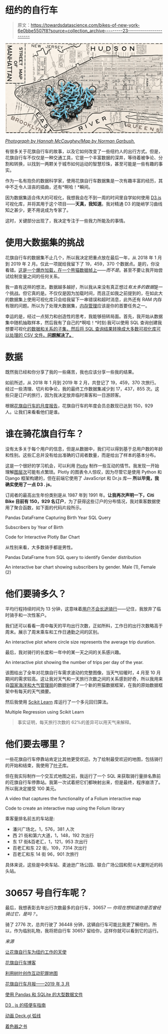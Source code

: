 # 纽约的自行车

> 原文：<https://towardsdatascience.com/bikes-of-new-york-6e0bbe5507f8?source=collection_archive---------23----------------------->

![](img/db28e57cac7e890b06eab69eba3f2e1b.png)

[*Photograph by Hannah McCaughey/Map by Norman Garbush.*](https://www.outsideonline.com/2332671/purest-form-bike-angel)

有很多关于花旗自行车的故事，以及它如何改变了一些纽约人的出行方式。但是，花旗自行车不仅仅是一种交通工具，它是一个丰富数据的深井，等待着被争论、分割和转换，以找到一两颗关于城市如何运动的智慧珍珠，甚至可能是一些有趣的事实。

作为一名有抱负的数据科学家，使用花旗自行车数据集是一次有趣丰富的经历，其中不乏令人沮丧的插曲，还有*啊哈！*瞬间。

因为数据集适合伟大的可视化，我想我会在不到一周的时间里自学如何使用 [D3.js](https://d3js.org/) 可视化库，并将其用于这个项目——**天真，我知道**。我对精通 D3 的陡峭学习曲线知之甚少，更不用说成为专家了。

这时，关键部分出现了，我决定专注于一些我力所能及的事情。

# 使用大数据集的挑战

花旗自行车的数据集不止几个，所以我决定把重点放在最后一年，从 2018 年 1 月到 2019 年 2 月。仅此一项就给我留下了 19，459，370 个数据点。是的，你没看错。[这是一个爆炸加载，在一个熊猫数据帧上](/why-and-how-to-use-pandas-with-large-data-9594dda2ea4c)——*而不是*。甚至不要让我开始尝试绘制变量之间的任何关系。

我一直有这样的想法，数据越多越好，所以我从来没有真正想过*有太多的数据*是一个挑战。但它真的是。不仅仅是因为加载时间，而且正如我之前提到的，在如此大的数据集上使用可视化库只会给我留下一串错误和超时消息，此外还有 RAM 内存有限的问题。所以为了处理大数据集，[内存管理](https://datascienceplus.com/processing-huge-dataset-with-python/)应该是你的首要任务之一。

幸运的是，经过一点努力和创造性的思考，我能够扭转局面。首先，我开始从数据集中随机抽取样本，然后我有了自己的*啊哈！*时刻:我可以使用 SQL 查询创建我想要可视化[的数据和关系的子集，然后将 SQL 查询结果转换成大多数可视化库可以处理的 CSV 文件。**问题解决了。**](http://sdsawtelle.github.io/blog/output/large-data-files-pandas-sqlite.html)

# 数据

既然我已经和你分享了我的一些痛苦，我也应该分享一些我的结果。

如前所述，从 2018 年 1 月到 2019 年 2 月，共登记了 19，459，370 次旅行。经过一些清理、切片和争论，我的最终工作数据集减少到 17，437，855 次。这些只是订户的旅行，因为我决定放弃临时乘客和一日游顾客。

根据[花旗自行车的月度报告](https://d21xlh2maitm24.cloudfront.net/nyc/March-2019-Citi-Bike-Monthly-Report.pdf?mtime=20190409100608)，花旗自行车的年度会员总数现已达到 150，929 人。让我们来看看他们是谁。

# 谁在骑花旗自行车？

没有太多关于每个用户的信息，但是从数据中，我们可以得到基于总用户数的年龄和性别。这些汇总并没有给出准确的订阅者数量，而是给出了样本的基本分布。

这是一个很好的学习机会，可以利用 [Plotly](https://plot.ly/python/) 制作一些互动的情节。我发现一开始理解[图层次](https://images.plot.ly/plotly-documentation/images/python_cheat_sheet.pdf?_ga=2.165312252.25572619.1555260029-699716662.1547151759)可能有点繁琐。Plotly 的图表令人惊叹，因为尽管它是使用 Python 和 Django 框架构建的，但在前端它使用了 JavaScript 和 Dr.js 库— **所以毕竟，我确实使用了一点 D3 . js**。

订阅者的最高出生年份类别是从 1987 年到 1991 年。**让我再次声明一下，Citi Bike 目前有 150，929 名订户**，为了获得这些订户的分布情况，我对乘客数据使用了聚合函数，如下面的代码片段所示。

Pandas DataFrame Capturing Birth Year SQL Query

Subscribers by Year of Birth

Code for Interactive Plotly Bar Chart

从性别来看，大多数骑手都是男性。

Pandas DataFrame from SQL query to identify Gender distribution

An interactive bar chart showing subscribers by gender. Male (1), Female (2)

# 他们要骑多久？

平均行程持续时间为 13 分钟，这意味着[用户不会长途骑行](http://gothamist.com/2017/03/15/report_citi_bike_ridership_driven_b.php)——记住，我放弃了临时骑手和一次性客户。

我们还可以看看一周中每天的平均出行次数，正如所料，工作日的出行次数略高于周末。展示了周末乘车和工作日通勤之间的区别。

An interactive plot where circle size represents the average trip duration.

最后，我对骑行的长度和一年中的某一天之间的关系感兴趣。

An interactive plot showing the number of trips per day of the year.

该图给出了全年对花旗自行车需求波动的完整图像，当天气较暖时，4 月至 10 月期间的需求较高。这让我对天气和一天旅行次数之间的关系感到好奇，所以我用来自[国家海洋和大气管理局](https://www.ncdc.noaa.gov/cdo-web/datasets#GHCND)的数据创建了一个新的熊猫数据框架，在我的原始数据框架中有每天的天气摘要。

然后我使用 [Scikit Learn](https://scikit-learn.org/stable/) 库运行了一个多元回归算法。

Multiple Regression using Scikit Learn

> 事实证明，每天旅行次数的 62%的差异可以用天气来解释。

# 他们要去哪里？

一些花旗自行车停靠站肯定比其他更受欢迎。为了绘制最受欢迎的地图，包括骑行的开始和结束，我使用了[叶子](https://python-visualization.github.io/folium/modules.html)库。

但在我实际制作一个交互式地图之前，我运行了一个 SQL 来获取骑行量排名靠前的花旗自行车停靠站。我第一次试着把它们都映射出来，但是最终，程序崩溃了。所以我决定接受 100 美元。

A video that captures the functionality of a Folium interactive map

Code to create an interactive map using the Folium library

乘客量排名前五的车站是:

*   潘兴广场北，1，576，381 人次
*   西 21 街和第六大道，1，148，192 次出行
*   东 17 街&百老汇，1，121，953 次出行
*   百老汇和东 22 街，109，7314 次出行
*   百老汇和东 14 街 96，901 次旅行

具体来说，这些是中央车站、麦迪逊广场公园、联合广场公园和熨斗大厦附近的码头站。

# 30657 号自行车呢？

最后，我想表彰去年出行次数最多的自行车，30657 — *你现在想知道你是否曾经骑过它，是吗？*。

骑了 2776 次，总共行驶了 36448 分钟，这辆自行车可能比我更了解纽约。所以，作为临别礼物，我将把自行车 30657 留给你，这样你就可以看到它的运行。

*来源*

[让花旗自行车为纽约工作的天使](https://www.outsideonline.com/2332671/purest-form-bike-angel)

[花旗自行车博客](https://www.citibikenyc.com/blog)

[利用树叶创作互动犯罪地图](https://blog.dominodatalab.com/creating-interactive-crime-maps-with-folium/)

[花旗自行车月报——2019 年 3 月](https://d21xlh2maitm24.cloudfront.net/nyc/March-2019-Citi-Bike-Monthly-Report.pdf?mtime=20190409100608)

[使用 Pandas 和 SQLite 的大型数据文件](http://sdsawtelle.github.io/blog/output/large-data-files-pandas-sqlite.html)

[D3 . js 的搭便车指南](https://medium.com/@enjalot/the-hitchhikers-guide-to-d3-js-a8552174733a)

[动画 Deck.gl 弧线](https://observablehq.com/@yarynam/animated-deck-gl-arcs)

[着色器之书](https://thebookofshaders.com/)